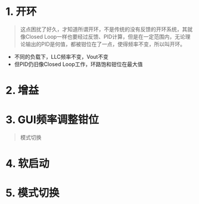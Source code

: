 
# 1. 开环

>这点困扰了好久，才知道所谓开环，不是传统的没有反馈的开环系统，其就像Closed Loop一样也要经过反馈、PID计算，但是在一定范围内，无论理论输出的PID是何值，都被钳位在了一点，使得频率不变，所以叫开环。
* 不同的负载下，LLC频率不变，Vout不变
* 但PID仍旧像Closed Loop工作，环路饱和钳位在最大值

# 2. 增益

# 3. GUI频率调整钳位

> 模式切换
# 4. 软启动

# 5. 模式切换

